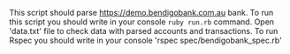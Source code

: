 This script should parse https://demo.bendigobank.com.au bank.
To run this script you should write in your console `ruby run.rb` command.
Open 'data.txt' file to check data with parsed accounts and transactions.
To run Rspec you should write in your console 'rspec spec/bendigobank_spec.rb'